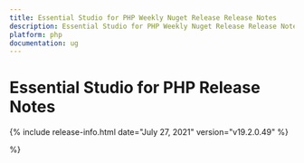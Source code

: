 ```yaml
---
title: Essential Studio for PHP Weekly Nuget Release Release Notes  
description: Essential Studio for PHP Weekly Nuget Release Release Notes  
platform: php
documentation: ug
---
```


# Essential Studio for PHP  Release Notes  

{% include release-info.html date="July 27, 2021"  version="v19.2.0.49" %} 



 %}



